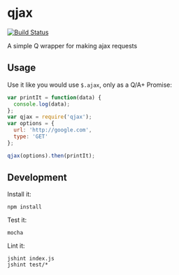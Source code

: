 # qjax

[![Build Status](https://travis-ci.org/kahnjw/qjax.png)](https://travis-ci.org/kahnjw/qjax)

A simple Q wrapper for making ajax requests

## Usage

Use it like you would use `$.ajax`, only as a Q/A+ Promise:

```javascript
var printIt = function(data) {
  console.log(data);
};
var qjax = require('qjax');
var options = {
  url: 'http://google.com',
  type: 'GET'
};

qjax(options).then(printIt);
```
## Development

Install it:

```
npm install
```

Test it:

```
mocha
```

Lint it:
```
jshint index.js
jshint test/*
```
